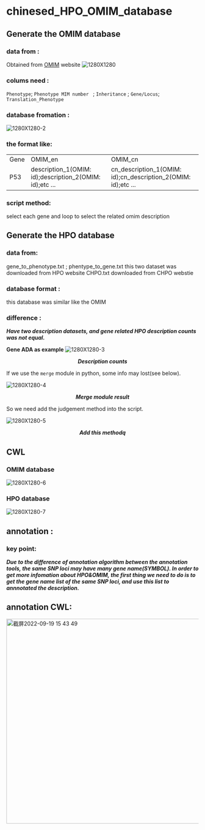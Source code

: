# chinesed_HPO_OMIM_database
## Generate the OMIM database
### data from :
  Obtained from [OMIM](https://www.omim.org) website
![1280X1280](https://user-images.githubusercontent.com/53446971/190962412-d8125951-0197-4699-b025-8a2839fb3c01.PNG)
### colums need :
`Phenotype`; `Phenotype MIM number ` ; `Inheritance` ; `Gene/Locus`; `Translation_Phenotype`
### database fromation :
![1280X1280-2](https://user-images.githubusercontent.com/53446971/190963153-498c75b9-86e2-4614-b3ed-bbafb9a8e2dc.PNG)

###  the format like: 
<table>
  <tr>
    <td> Gene </td>
    <td> OMIM_en </td>
    <td> OMIM_cn </td>
  </tr>
  <tr>
    <td> P53 </td>
    <td> description_1(OMIM: id);description_2(OMIM: id);etc ... </td>
    <td> cn_description_1(OMIM: id);cn_description_2(OMIM: id);etc ... </td>
  </tr>
</table>

### script method:
 select each gene and loop to select the related omim description

## Generate the HPO database

### data from:
 gene_to_phenotype.txt ; phentype_to_gene.txt 
 this two dataset was downloaded from HPO website
 CHPO.txt
 downloaded from CHPO webstie

### database format :
this database was similar like the OMIM

### difference :
***Have two description datasets, and gene related HPO description counts was not equal.***

**Gene ADA as example**
![1280X1280-3](https://user-images.githubusercontent.com/53446971/190968211-5960202c-f7e5-4a34-9dbd-e5ea2ccce917.PNG)
        <p align="center">***Description counts***</p>

If we use the `merge` module in python, some info may lost(see below).

 ![1280X1280-4](https://user-images.githubusercontent.com/53446971/190968492-8d7362ea-0608-412e-be84-341611d31bda.PNG)
                    <p align="center">***Merge module result***</p>
So we need add the judgement method into the script.

![1280X1280-5](https://user-images.githubusercontent.com/53446971/190969646-cbabe0aa-4204-40dd-9e75-1ba47b8cd667.PNG)
        <p align="center">***Add this methodq***</p>


## CWL 
### OMIM database
![1280X1280-6](https://user-images.githubusercontent.com/53446971/190970222-e94a6e0d-e532-4da3-b17c-3cac3275378a.PNG)

### HPO database 
![1280X1280-7](https://user-images.githubusercontent.com/53446971/190970405-af788a32-239b-4696-b255-f9f1d81a683c.PNG)

## annotation :
### key point:

  ***Due to the difference of annotation algorithm between the annotation tools, the same SNP loci may have many gene name(SYMBOL). In order to get more infomation about HPO&OMIM, the first thing we need to do is to get the gene name list of the same SNP loci, and use this list to annnotated the description.***
## annotation CWL:
<img width="535" alt="截屏2022-09-19 15 43 49" src="https://user-images.githubusercontent.com/53446971/190971295-2f83894a-0a14-4259-961c-188e6c012d71.png">

